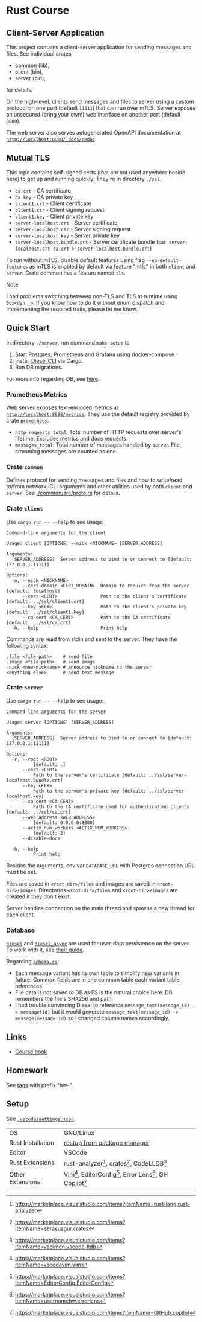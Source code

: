 # Rust Course

## Client-Server Application

This project contains a client-server application for sending messages and files.
See individual crates

- common (lib),
- client (bin),
- server (bin),

for details.

On the high-level, clients send messages and files to server using a custom protocol on one port (default `11111`)
that can run over mTLS.
Server exposes an unsecured (bring your own!) web interface on another port (default `8080`).

The web server also serves autogenerated OpenAPI documentation at [`http://localhost:8080/_docs/redoc`](http://localhost:8080/_docs/redoc).

## Mutual TLS

This repo contains self-signed certs (that are not used anywhere beside here) to get up and
running quickly. They're in directory `./ssl`.

- `ca.crt` - CA certificate
- `ca.key` - CA private key
- `client1.crt` - Client certificate
- `client1.csr` - Client signing request
- `client1.key` - Client private key
- `server-localhost.crt` - Server certificate
- `server-localhost.csr` - Server signing request
- `server-localhost.key` - Server private key
- `server-localhost.bundle.crt` - Server certificate bundle (`cat server-localhost.crt ca.crt > server-localhost.bundle.crt`)

To run without mTLS, disable default features using flag `--no-default-features` as mTLS is enabled by default via feature
"mtls" in both `client` and `server`. Crate common has a feature named `tls`.

> [!NOTE]
>
> I had problems switching between non-TLS and TLS at runtime using `Box<dyn _>`.
> If you know how to do it without enum dispatch and implementing the required traits,
> please let me know.

## Quick Start

In directory `./server`, run command `make setup` to

1. Start Postgres, Prometheus and Grafana using docker-compose.
2. Install [Diesel CLI](https://crates.io/crates/diesel_cli) via Cargo.
3. Run DB migrations.

For more info regarding DB, see [here](#Database).

### Prometheus Metrics

Web server exposes text-encoded metrics at [`http://localhost:8080/metrics`](http://localhost:8080/metrics).
They use the default registry provided by crate [`prometheus`](https://docs.rs/prometheus/0.13.4/prometheus/).

- `http_requests_total`: Total number of HTTP requests over server's lifetime. Excludes metrics and docs requests.
- `messages_total`: Total number of messages handled by server. File streaming messages are counted as one.

### Crate `common`

Defines protocol for sending messages and files and how to write/read to/from network, CLI arguments
and other utilities used by both `client` and `server`. See [./common/src/proto.rs](./common/src/proto.rs) for details.

### Crate `client`

Use `cargo run -- --help` to see usage:

```console
Command-line arguments for the client

Usage: client [OPTIONS] --nick <NICKNAME> [SERVER_ADDRESS]

Arguments:
  [SERVER_ADDRESS]  Server address to bind to or connect to [default: 127.0.0.1:11111]

Options:
  -n, --nick <NICKNAME>            
      --cert-domain <CERT_DOMAIN>  Domain to require from the server [default: localhost]
      --cert <CERT>                Path to the client's certificate [default: ../ssl/client1.crt]
      --key <KEY>                  Path to the client's private key [default: ../ssl/client1.key]
      --ca-cert <CA_CERT>          Path to the CA certificate [default: ../ssl/ca.crt]
  -h, --help                       Print help
```

Commands are read from stdin and sent to the server. They have the following syntax:

```
.file <file-path>    # send file
.image <file-path>   # send image
.nick <new-nickname> # announce nickname to the server
<anything else>      # send text message
```

### Crate `server`

Use `cargo run -- --help` to see usage:

```console
Command-line arguments for the server

Usage: server [OPTIONS] [SERVER_ADDRESS]

Arguments:
  [SERVER_ADDRESS]  Server address to bind to or connect to [default: 127.0.0.1:11111]

Options:
  -r, --root <ROOT>
          [default: .]
      --cert <CERT>
          Path to the server's certificate [default: ../ssl/server-localhost.bundle.crt]
      --key <KEY>
          Path to the server's private key [default: ../ssl/server-localhost.key]
      --ca-cert <CA_CERT>
          Path to the CA certificate used for authenticating clients [default: ../ssl/ca.crt]
      --web_address <WEB_ADDRESS>
          [default: 0.0.0.0:8080]
      --actix_num_workers <ACTIX_NUM_WORKERS>
          [default: 2]
      --disable-docs

  -h, --help
          Print help
```

Besides the arguments, env var `DATABASE_URL` with Postgres connection URL must be set.

Files are saved in `<root-dir>/files` and images are saved in `<root-dir>/images`.
Directories `<root-dir>/files` and `<root-dir>/images` are created if they don't exist.

Server handles connection on the main thread and spawns a new thread for each client.

### Database

[`diesel`](https://crates.io/crates/diesel) and [`diesel_async`](https://crates.io/crates/diesel-async)
are used for user-data persistence on the server. To work with it, see [their guide](https://diesel.rs/guides/getting-started).

Regarding [`schema.rs`](./server/src/schema.rs):

- Each message variant has its own table to simplify new variants in future. Common fields
  are in one common table each variant table references.
- File data is not saved to DB as FS is the natural choice here. DB remembers the file's SHA256
  and path.
- I had trouble convincing Diesel to reference `message_text(message_id) -> message(id)`
  but it would generate `message_text(message_id) -> message(message_id)` so
  I changed column names accordingly.

## Links

- [Course book](https://robot-dreams-rust.mag.wiki)

## Homework

See [tags](https://github.com/tmscer/rust-course/tags) with prefix "hw-".

## Setup

See [`.vscode/settings.json`](./.vscode/settings.json).

|                   |                                                                                    |
| ----------------- | ---------------------------------------------------------------------------------- |
| OS                | GNU/Linux                                                                          |
| Rust Installation | [rustup from package manager](https://archlinux.org/packages/extra/x86_64/rustup/) |
| Editor            | VSCode                                                                             |
| Rust Extensions   | rust-analyzer[^1], crates[^2], CodeLLDB[^3]                                        |
| Other Extensions  | Vim[^4], EditorConfig[^5], Error Lens[^6], GH Copilot[^7]         |

[^1]: https://marketplace.visualstudio.com/items?itemName=rust-lang.rust-analyzer
[^2]: https://marketplace.visualstudio.com/items?itemName=serayuzgur.crates
[^3]: https://marketplace.visualstudio.com/items?itemName=vadimcn.vscode-lldb
[^4]: https://marketplace.visualstudio.com/items?itemName=vscodevim.vim
[^5]: https://marketplace.visualstudio.com/items?itemName=EditorConfig.EditorConfig
[^6]: https://marketplace.visualstudio.com/items?itemName=usernamehw.errorlens
[^7]: https://marketplace.visualstudio.com/items?itemName=GitHub.copilot
